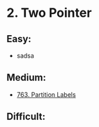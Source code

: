 # 2. Two Pointer

## 

## Easy:

* sadsa

## Medium:

* [763. Partition Labels](https://leetcode.com/problems/partition-labels/)

## Difficult:




